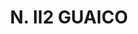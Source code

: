 ---
title: "N. II2 GUAICO"
plant-name: "N. II2 GUAICO"
plant-number: "112"
plant-xml: "/assets/xml/plant112.xml"
plant-title: "N. II2 GUAICO"
plant-taxon-link: ""
plant-taxon-link: ""
layout: single-xml
---